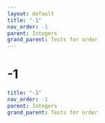 ```yaml
---
layout: default
title: "-1"
nav_order: -1
parent: Integers
grand_parent: Tests for order
---
```


# -1

```yaml
title: "-1"
nav_order: -1
parent: Integers
grand_parent: Tests for order
```
